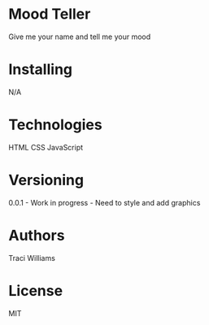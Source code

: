 # Mood Teller

Give me your name and tell me your mood

# Installing

N/A

# Technologies

HTML CSS JavaScript

# Versioning

0.0.1 - Work in progress - Need to style and add graphics

# Authors 

Traci Williams

# License

MIT